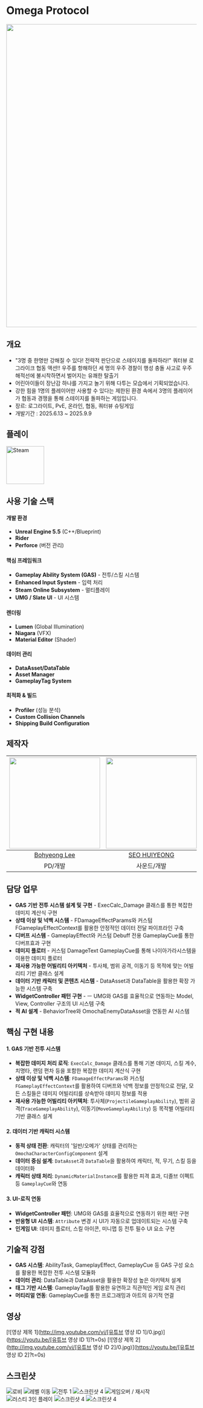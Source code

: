 # Omega Protocol

<div align="center">
  <a href="https://store.steampowered.com/app/3891070/Omega_Protocol_Demo/" target="_blank">
    <img src="https://github.com/kofeeel/OmegaProtocol/blob/main/Image/omegaimage.png" width="800"/>
  </a>
  

</div>

## 개요
* "3명 중 한명만 강해질 수 있다! 전략적 판단으로 스테이지를 돌파하라!" 쿼터뷰 로그라이크 협동 액션!! 우주를 항해하던 세 명의 우주 경찰이 행성 충돌 사고로 우주 해적선에 불시착하면서 벌어지는 유쾌한 탈출기
* 어린아이들이 장난감 하나를 가지고 놀기 위해 다투는 모습에서 기획되었습니다.
* 강한 힘을 1명의 플레이어만 사용할 수 있다는 제한된 환경 속에서 3명의 플레이어가 협동과 경쟁을 통해 스테이지를 돌파하는 게임입니다.
* 장르: 로그라이트, PvE, 온라인, 협동, 쿼터뷰 슈팅게임
* 개발기간 : 2025.6.13 ~ 2025.9.9

## 플레이
<a href="https://store.steampowered.com/app/3891070/Omega_Protocol_Demo/" target="_blank">
  <img src="https://upload.wikimedia.org/wikipedia/commons/thumb/8/83/Steam_icon_logo.svg/512px-Steam_icon_logo.svg.png" alt="Steam" width="100"/>
</a>

## 사용 기술 스택
#### 개발 환경
* **Unreal Engine 5.5** (C++/Blueprint)
* **Rider**
* **Perforce** (버전 관리)

#### 핵심 프레임워크
* **Gameplay Ability System (GAS)** - 전투/스킬 시스템
* **Enhanced Input System** - 입력 처리
* **Steam Online Subsystem** - 멀티플레이
* **UMG / Slate UI** - UI 시스템
  
#### 렌더링
* **Lumen** (Global Illumination)
* **Niagara** (VFX)
* **Material Editor** (Shader)

#### 데이터 관리
* **DataAsset/DataTable**
* **Asset Manager**
* **GameplayTag System**

#### 최적화 & 빌드
* **Profiler** (성능 분석)
* **Custom Collision Channels**
* **Shipping Build Configuration**

## 제작자
|<img src="https://github.com/leebo155.png" width=240>|<img src="https://github.com/shng6815.png" width="240">|<img src="https://github.com/kofeeel.png" width=240>|<img src="https://github.com/Baekbanjang.png" width=240>|<img src="https://github.com/chaseunggeun.png" width=240>|
|:--:|:--:|:--:|:--:|:--:|
|[Bohyeong Lee](https://github.com/leebo155)|[SEO HUIYEONG](https://github.com/shng6815)|[Hasimu](https://github.com/kofeeel)|[Baekbanjang](https://github.com/Baekbanjang)|[chaseunggeun](https://github.com/chaseunggeun)|
|PD/개발|사운드/개발|기획/개발/레벨디자인|시네마틱/개발|PM/개발|

## 담당 업무
* **GAS 기반 전투 시스템 설계 및 구현** - ExecCalc_Damage 클래스를 통한 복잡한 데미지 계산식 구현
* **상태 이상 및 넉백 시스템** - FDamageEffectParams와 커스텀 FGameplayEffectContext를 활용한 안정적인 데이터 전달 파이프라인 구축
* **디버프 시스템** - GameplayEffect와 커스텀 Debuff 전용 GameplayCue를 통한 디버프효과 구현
* **데미지 플로터** - 커스텀 DamageText GameplayCue를 통해 나이아가라시스템을 이용한 데미지 플로터  
* **재사용 가능한 어빌리티 아키텍처** - 투사체, 범위 공격, 이동기 등 목적에 맞는 어빌리티 기반 클래스 설계
* **데이터 기반 캐릭터 및 콘텐츠 시스템** - DataAsset과 DataTable을 활용한 확장 가능한 시스템 구축
* **WidgetController 패턴 구현** - ㅡ UMG와 GAS를 효율적으로 연동하는 Model, View, Controller 구조의 UI 시스템 구축
* **적 AI 설계** - BehaviorTree와 OmochaEnemyDataAsset을 연동한 AI 시스템

## 핵심 구현 내용

#### 1. GAS 기반 전투 시스템
* **복잡한 데미지 처리 로직**: `ExecCalc_Damage` 클래스를 통해 기본 데미지, 스킬 계수, 치명타, 랜덤 편차 등을 포함한 복잡한 데미지 계산식 구현
* **상태 이상 및 넉백 시스템**: `FDamageEffectParams`와 커스텀 `FGameplayEffectContext`를 활용하여 디버프와 넉백 정보를 안정적으로 전달, 모든 스킬들은 데미지 어빌리티를 상속받아 데미지 정보를 적용
* **재사용 가능한 어빌리티 아키텍처**: 투사체(`ProjectileGameplayAbility`), 범위 공격(`TraceGameplayAbility`), 이동기(`MoveGameplayAbility`) 등 목적별 어빌리티 기반 클래스 설계

#### 2. 데이터 기반 캐릭터 시스템
* **동적 상태 전환**: 캐릭터의 '일반/오메가' 상태를 관리하는 `OmochaCharacterConfigComponent` 설계
* **데이터 중심 설계**: `DataAsset`과 `DataTable`을 활용하여 캐릭터, 적, 무기, 스킬 등을 데이터화
* **캐릭터 상태 처리**: `DynamicMaterialInstance`를 활용한 피격 효과, 디졸브 이펙트 등 `GameplayCue`와 연동

#### 3. UI-로직 연동
* **WidgetController 패턴**: UMG와 GAS를 효율적으로 연동하기 위한 패턴 구현
* **반응형 UI 시스템**: `Attribute` 변경 시 UI가 자동으로 업데이트되는 시스템 구축
* **인게임 UI**: 데미지 플로터, 스킬 아이콘, 미니맵 등 전투 필수 UI 요소 구현

## 기술적 강점
* **GAS 시스템**: AbilityTask, GameplayEffect, GameplayCue 등 GAS 구성 요소를 활용한 복잡한 전투 시스템 모듈화
* **데이터 관리**: DataTable과 DataAsset을 활용한 확장성 높은 아키텍처 설계
* **태그 기반 시스템**: GameplayTag를 활용한 유연하고 직관적인 게임 로직 관리
* **머티리얼 연동**: GameplayCue를 통한 프로그래밍과 아트의 유기적 연결

## 영상
[![영상 제목 1](http://img.youtube.com/vi/[유튜브 영상 ID 1]/0.jpg)](https://youtu.be/[유튜브 영상 ID 1]?t=0s)
[![영상 제목 2](http://img.youtube.com/vi/[유튜브 영상 ID 2]/0.jpg)](https://youtu.be/[유튜브 영상 ID 2]?t=0s)

## 스크린샷
![로비](https://github.com/kofeeel/OmegaProtocol/blob/main/Image/1.png?raw=true)
![레벨 이동](https://github.com/kofeeel/OmegaProtocol/blob/main/Image/2.png?raw=true)
![전투 1](https://github.com/kofeeel/OmegaProtocol/blob/main/Image/3.png?raw=true)
![스크린샷 4](https://github.com/kofeeel/OmegaProtocol/blob/main/Image/4.png?raw=true)
![게임오버 / 재시작](https://github.com/kofeeel/OmegaProtocol/blob/main/Image/5.png?raw=true)
![러스티 3인 플레이](https://github.com/kofeeel/OmegaProtocol/blob/main/Image/6.png?raw=true)
![스크린샷 4](https://github.com/kofeeel/OmegaProtocol/blob/main/Image/8.png?raw=true)
![스크린샷 4](https://github.com/kofeeel/OmegaProtocol/blob/main/Image/9.png?raw=true)
